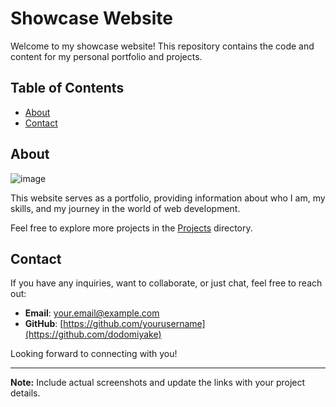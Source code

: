 # Showcase Website

Welcome to my showcase website! This repository contains the code and content for my personal portfolio and projects.

## Table of Contents

- [About](#about)
- [Contact](#contact)

## About

![image](https://github.com/dodomiyake/showcase-website/assets/70576110/6135d8be-f49a-4b58-84c5-01163627e32e)


This website serves as a portfolio, providing information about who I am, my skills, and my journey in the world of web development.

Feel free to explore more projects in the [Projects](projects) directory.

## Contact

If you have any inquiries, want to collaborate, or just chat, feel free to reach out:

- **Email**: [your.email@example.com](mailto:oluwadamilola.william@gmail.com)
- **GitHub**: [https://github.com/yourusername](https://github.com/dodomiyake)

Looking forward to connecting with you!

---

**Note:** Include actual screenshots and update the links with your project details.

